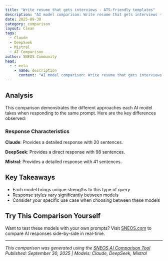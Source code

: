 ```yaml
---
title: "Write resume that gets interviews - ATS-friendly templates"
description: "AI model comparison: Write resume that gets interviews - ATS-friendly templates..."
date: 2025-09-30
category: comparison
layout: Clean
tags:
  - Claude
  - DeepSeek
  - Mistral
  - AI Comparison
author: SNEOS Community
head:
  - - meta
    - name: description
      content: "AI model comparison: Write resume that gets interviews - ATS-friendly templates..."
---
```


<ChatComparison
  title="Write resume that gets interviews - ATS-friendly templates"
  prompt="Write resume that gets interviews - ATS-friendly templates"
  :responses='{
    "Claude": "I\u0027ll provide you with an ATS-friendly resume template and guidelines that will help you get more interviews.\n\n## ATS-Friendly Resume Template\n\n\u0060\u0060\u0060\n[YOUR NAME]\n[Phone Number] | [Email Address] | [City, State] | [LinkedIn URL]\n\nPROFESSIONAL SUMMARY\nResults-driven [Job Title] with [X] years of experience in [relevant field/industry]. Proven track record of [key achievement/skill]. Seeking to leverage expertise in [relevant skills] to drive [specific outcomes] at [type of company/role].\n\nCORE COMPETENCIES\n\u2022 [Skill 1] \u2022 [Skill 2] \u2022 [Skill 3]\n\u2022 [Skill 4] \u2022 [Skill 5] \u2022 [Skill 6]\n\u2022 [Skill 7] \u2022 [Skill 8] \u2022 [Skill 9]\n\nPROFESSIONAL EXPERIENCE\n\n[Job Title] | [Company Name] | [Location] | [Month/Year \u2013 Month/Year]\n\u2022 [Action verb] [quantifiable result] by [method/strategy used]\n\u2022 [Action verb] [specific outcome] resulting in [benefit to company]\n\u2022 [Action verb] [project/initiative] that [measurable impact]\n\u2022 [Action verb] [responsibility] while [additional context or constraint]\n\n[Job Title] | [Company Name] | [Location] | [Month/Year \u2013 Month/Year]\n\u2022 [Achievement with numbers/percentages]\n\u2022 [Process improvement with measurable results]\n\u2022 [Leadership example with team size and outcome]\n\u2022 [Technical skill demonstration with specific tools/software]\n\nEDUCATION\n[Degree Type] in [Field of Study]\n[University Name] | [Location] | [Graduation Year]\n[Relevant coursework, honors, or GPA if impressive and recent]\n\nCERTIFICATIONS\n\u2022 [Certification Name] - [Issuing Organization] ([Year])\n\u2022 [Certification Name] - [Issuing Organization] ([Year])\n\nTECHNICAL SKILLS\nSoftware: [List relevant software]\nProgramming: [List programming languages if applicable]\nTools: [List relevant tools/platforms]\n\u0060\u0060\u0060\n\n## Key ATS Optimization Rules\n\n### 1. **Format Guidelines**\n- Use standard fonts (Arial, Calibri, Times New Roman)\n- Font size 10-12 points\n- Save as both .docx and .pdf\n- Use standard section headings\n- Avoid headers/footers, text boxes, graphics\n\n### 2. **Keyword Strategy**\n- Mirror job posting language exactly\n- Include both acronyms and full terms (e.g., \u0022SEO\u0022 and \u0022Search Engine Optimization\u0022)\n- Use industry-specific terminology\n- Include soft skills mentioned in job descriptions\n\n### 3. **Content Structure**\n- Lead with a Professional Summary (not Objective)\n- Use bullet points, not paragraphs\n- Start bullets with action verbs\n- Include quantifiable achievements\n- List experience in reverse chronological order\n\n## Industry-Specific Examples\n\n### **Marketing Professional**\n\u0060\u0060\u0060\nPROFESSIONAL SUMMARY\nDigital Marketing Manager with 5 years of experience driving brand awareness and lead generation. Increased conversion rates by 40% through data-driven campaign optimization. Seeking to leverage expertise in SEO, PPC, and content marketing to drive revenue growth at a SaaS company.\n\nCORE COMPETENCIES\n\u2022 Search Engine Optimization (SEO) \u2022 Pay-Per-Click (PPC) Advertising \u2022 Google Analytics\n\u2022 Content Marketing \u2022 Social Media Marketing \u2022 Email Marketing\n\u2022 Marketing Automation \u2022 A/B Testing \u2022 Conversion Rate Optimization\n\nPROFESSIONAL EXPERIENCE\nDigital Marketing Manager | TechStart Inc. | Austin, TX | Jan 2022 \u2013 Present\n\u2022 Increased organic website traffic by 65% through comprehensive SEO strategy and content optimization\n\u2022 Managed $200K annual PPC budget, achieving 3.2x ROAS across Google Ads and Facebook campaigns\n\u2022 Led cross-functional team of 4 to launch product campaigns generating 150\u002B qualified leads monthly\n\u2022 Implemented marketing automation workflows that improved lead nurturing efficiency by 45%\n\u0060\u0060\u0060\n\n### **Software Developer**\n\u0060\u0060\u0060\nPROFESSIONAL SUMMARY\nFull-Stack Software Developer with 4 years of experience building scalable web applications. Proficient in JavaScript, Python, and cloud technologies. Proven ability to deliver high-quality code while collaborating effectively in Agile environments.\n\nCORE COMPETENCIES\n\u2022 JavaScript (React, Node.js) \u2022 Python (Django, Flask) \u2022 SQL/NoSQL Databases\n\u2022 Amazon Web Services (AWS) \u2022 Git Version Control \u2022 REST",
    "DeepSeek": "Of course. Here is a comprehensive guide to writing an ATS-friendly resume that gets interviews.\n\nThis guide is broken into three parts:\n1.  **The \u0022Why\u0022 - Understanding the ATS (Applicant Tracking System)**\n2.  **The \u0022How\u0022 - ATS-Friendly Resume Rules \u0026 Best Practices**\n3.  **The \u0022What\u0022 - Ready-to-Use ATS-Friendly Templates**\n\n---\n\n### Part 1: The \u0022Why\u0022 - Understanding the ATS\n\nAn ATS is software used by recruiters to manage job applications. Think of it as a gatekeeper. Its job is to scan your resume for keywords and specific criteria before a human ever sees it.\n\n*   **Its Goal:** To filter out unqualified candidates and rank the rest.\n*   **How it Works:** It parses your resume into a structured database, looking for keywords from the job description, skills, years of experience, and education.\n*   **The Bottom Line:** If your resume isn\u0027t ATS-friendly, it might be automatically rejected, no matter how qualified you are.\n\n---\n\n### Part 2: The \u0022How\u0022 - ATS-Friendly Resume Rules \u0026 Best Practices\n\nFollow these rules to ensure your resume passes the ATS test and impresses the human recruiter.\n\n#### \u2705 **DO THIS:**\n\n1.  **Use Standard Section Headings:** Use common, easily recognizable headings.\n    *   **Good:** \u0060Work Experience\u0060, \u0060Professional Experience\u0060, \u0060Skills\u0060, \u0060Education\u0060, \u0060Certifications\u0060, \u0060Projects\u0060.\n    *   **Bad:** \u0060Where I\u0027ve Been\u0060, \u0060My Skill Set\u0060, \u0060Academic Journey\u0060.\n\n2.  **Incorporate Keywords from the Job Description:** This is the most critical step.\n    *   **How:** Read the job description carefully. Identify the key skills, technologies, software, and qualifications (e.g., \u0022project management,\u0022 \u0022Python,\u0022 \u0022SEO,\u0022 \u0022CPA,\u0022 \u0022team leadership\u0022).\n    *   **Where:** Naturally weave these keywords into your \u0022Skills\u0022 section and your bullet points under each job.\n\n3.  **Use a Clean, Simple Layout:**\n    *   **Margins:** Use 0.5 to 1-inch margins.\n    *   **Fonts:** Use standard, professional fonts like Calibri, Arial, Georgia, Garamond, or Helvetica. Size should be between 10-12pt.\n    *   **Format:** Use a single-column layout. Multiple columns can confuse the ATS.\n\n4.  **Save and Send in the Correct Format:**\n    *   **Best Format:** **Microsoft Word (.docx)** is universally safe.\n    *   **Good Alternative:** **PDF** is also generally fine, *but only if you\u0027ve created it from a Word processor (like Word or Google Docs) and not a graphic design tool*. Some older ATS systems can\u0027t read PDFs, but most modern ones can.\n    *   **File Name:** Name your file professionally: \u0060YourName_Resume.pdf\u0060 (e.g., \u0060JaneDoe_Resume.pdf\u0060).\n\n5.  **Use Standard Bullet Points:** Use the bullet point function in your word processor (e.g., \u0022-\u0022, \u0022\u2022\u0022). Don\u0027t use custom symbols like arrows (\u2192) or checkmarks (\u2713).\n\n#### \u274C **AVOID THIS:**\n\n1.  **No Headers, Footers, or Tables:** The ATS will often misread or ignore text placed in headers, footers, or inside tables. This is where people often put their contact info\u2014don\u0027t do it.\n2.  **No Images, Charts, or Graphics:** The ATS cannot read text embedded in an image. This includes your photo (unless explicitly requested in your country/industry).\n3.  **No Fancy Icons:** Icons for your phone, email, or LinkedIn profile look nice but are unreadable by an ATS and can cause parsing errors.\n4.  **Avoid Creative/Infographic Resumes:** While beautiful for human eyes, these are ATS kryptonite. Save them for your portfolio or when you can hand it directly to a hiring manager.\n\n---\n\n### Part 3: The \u0022What\u0022 - Ready-to-Use ATS-Friendly Templates\n\nHere are two templates: one for experienced professionals and one for entry-level candidates or career changers.\n\n### Template 1: The Reverse-Chronological (Ideal for Experienced Professionals)\n\nThis is the gold standard for ATS and recruiters. It emphasizes career progression.\n\n---\n**[Your Name]**\n[Phone Number] | [Email Address] | [LinkedIn Profile URL] | [City, State]\n**(Keep it all in the body of the document, not in a header)**\n\n**PROFESSIONAL SUMMARY**\n*   [2-3 lines summarizing your years of experience, key skills, and professional achievements. Pack it with keywords from the job description. Example: \u0022Results-driven Marketing Manager with 8\u002B years of experience specializing in digital strategy, SEO/SEM, and data-driven campaign management. Proven track record of increasing organic traffic by over 200% and reducing CAC by 30%.\u0022]*\n\n**SKILLS**\n*   **Technical Skills:** [Keyword list like: Python, SQL, Tableau, Salesforce, Google Analytics, AWS]\n*   **Professional Skills:** [Keyword list like: Project Management, Agile Methodologies, Budget Management, Stakeholder Communication, Team Leadership]\n\n**PROFESSIONAL EXPERIENCE**\n\n**Job Title** | [Company Name], [City, State]\n*[Start Date] \u2013 [Present or End Date]*\n*   *Led [what you did] which resulted in [quantifiable outcome]. Example: Led a cross-functional team to launch a new SaaS product, resulting in $1.5M in first-year revenue.*\n*   *Optimized [a process or system] by [action you took], leading to [quantifiable outcome]. Example: Optimized the customer onboarding process by implementing a new CRM, leading to a 25% reduction in onboarding time.*\n*   *Managed [what you managed] achieving [quantifiable outcome]. Example: Managed a $500k annual budget, consistently delivering projects 10% under budget.*\n\n**Job Title** | [Company Name], [City, State]\n*[Start Date] \u2013 [End Date]*\n*   *Achieved [X] by doing [Y]. Example: Achieved a 15% increase in user engagement by developing and A/B testing new feature designs.*\n*   *Collaborated with [team/department] to [achieve what]. Example: Collaborated with the sales team to create new lead-generation content, contributing to a 40% increase in qualified leads.*\n\n**EDUCATION**\n\n**Degree Name** | [University Name], [City, State]\n*[Graduation Year]*\n*GPA: [Only if 3.5\u002B]*\n\n**CERTIFICATIONS** (Optional Section)\n*   [Certification Name], [Issuing Organization] | [Year]\n\n---\n\n### Template 2: The Skills-Based / Hybrid (Ideal for Entry-Level, Career Changers, or Those with Gaps)\n\nThis template highlights your relevant skills upfront, even if your job titles don\u0027t perfectly match.\n\n---\n**[Your Name]**\n[Phone Number] | [Email Address] | [LinkedIn Profile URL] | [City, State]\n\n**PROFESSIONAL SUMMARY**\n*   [Enthusiastic and motivated professional with skills in [Key Skill 1], [Key Skill 2], and [Key Skill 3] developed through [relevant coursework, projects, or volunteer work]. Seeking to leverage strong analytical and problem-solving abilities to [goal of the role you\u0027re applying for].]*\n\n**SKILLS**\n*   **Relevant Skills:** [List the most relevant skills from the job description here. Be specific. Example: Data Analysis, Statistical Modeling, Python (Pandas, NumPy), Data Visualization, SQL, Excel (PivotTables, VLOOKUP)]\n*   **Soft Skills:** [Communication, Teamwork, Problem-Solving, Time Management]\n\n**PROJECTS**\n\n**Project Title** | [Personal/Academic Project]\n*[Date]*\n*   *Used [Skill/Tool] to [action taken], resulting in [outcome/learning]. Example: Used Python and Pandas to analyze a dataset of 10,000 sales records, identifying key trends that informed a mock business strategy.*\n*   *Developed a [what you made] that demonstrated proficiency in [skill]. Example: Developed an interactive Tableau dashboard to visualize customer demographics, improving data clarity for stakeholders.*\n\n**PROFESSIONAL EXPERIENCE**\n\n**Job Title (even if unrelated)** | [Company Name], [City, State]\n*[Start Date] \u2013 [End Date]*\n*   *Focus on transferable skills like communication, teamwork, and problem-solving. Example: Collaborated in a team of 5 to streamline the inventory process, reducing stock discrepancies by 15%.*\n*   *Demonstrated reliability and soft skills. Example: Trained 3 new employees on company procedures and point-of-sale systems, ensuring a smooth onboarding process.*\n\n**EDUCATION**\n\n**Degree Name** | [University Name], [City, State]\n*[Graduation Year]*\n*Relevant Coursework: [List 3-4 relevant courses that contain keywords from the job description]*\n\n---\n\n### Final Checklist Before You Hit \u0022Submit\u0022\n\n1.  **Tailored:** Have you customized your resume with keywords from *this specific* job description?\n2.  **Formatting:** Is it a single column, standard font, and free of headers/footers/images?\n3.  **Spelling \u0026 Grammar:** Is it perfect? Use a tool like Grammarly.\n4.  **File Name:** Is it \u0060YourName_Resume.pdf\u0060?\n5",
    "Mistral": "Creating a resume that gets interviews and is ATS (Applicant Tracking System) friendly involves a combination of strategic formatting, keyword optimization, and clear, concise content. Below is a template that you can customize to fit your specific experience and qualifications.\n\n### ATS-Friendly Resume Template\n\n---\n\n**[Your Name]**\n[Your Address]\n[City, State, ZIP Code]\n[Email Address]\n[Phone Number]\n[LinkedIn Profile] (optional)\n\n---\n\n### Professional Summary\n\nA highly motivated [Your Profession] with [X] years of experience in [Your Industry/Field]. Proven track record in [Key Skill or Achievement], with a strong background in [Relevant Skill or Experience]. Seeking to leverage my expertise in [Specific Area] to contribute to [Company Name] and drive [Specific Goal or Objective].\n\n---\n\n### Professional Experience\n\n**[Job Title]**\n[Company Name], [City, State]\n[Month/Year] \u2013 [Month/Year]\n\n- **[Key Responsibility/Achievement]**: [Brief Description]\n- **[Key Responsibility/Achievement]**: [Brief Description]\n- **[Key Responsibility/Achievement]**: [Brief Description]\n- **[Key Responsibility/Achievement]**: [Brief Description]\n\n**[Job Title]**\n[Company Name], [City, State]\n[Month/Year] \u2013 [Month/Year]\n\n- **[Key Responsibility/Achievement]**: [Brief Description]\n- **[Key Responsibility/Achievement]**: [Brief Description]\n- **[Key Responsibility/Achievement]**: [Brief Description]\n- **[Key Responsibility/Achievement]**: [Brief Description]\n\n---\n\n### Education\n\n**[Degree]** in [Field of Study]\n[University Name], [City, State]\n[Month/Year] \u2013 [Month/Year]\n\n---\n\n### Skills\n\n- **Technical Skills**: [List of Technical Skills]\n- **Soft Skills**: [List of Soft Skills]\n- **Certifications**: [List of Certifications]\n\n---\n\n### Projects\n\n**[Project Name]**\n[Company/Organization], [City, State]\n[Month/Year] \u2013 [Month/Year]\n\n- **[Key Responsibility/Achievement]**: [Brief Description]\n- **[Key Responsibility/Achievement]**: [Brief Description]\n- **[Key Responsibility/Achievement]**: [Brief Description]\n\n---\n\n### Additional Information\n\n- **Languages**: [List of Languages and Proficiency Levels]\n- **Volunteer Work**: [List of Volunteer Work and Organizations]\n- **Publications**: [List of Publications]\n\n---\n\n### Tips for ATS Optimization:\n\n1. **Use Standard Fonts**: Stick to common fonts like Arial, Times New Roman, or Calibri.\n2. **Avoid Graphics and Images**: ATS systems can\u0027t read images or graphics, so avoid using them.\n3. **Use Keywords**: Incorporate keywords from the job description into your resume.\n4. **Simple Formatting**: Use bullet points, clear headings, and avoid tables or columns.\n5. **Consistent Dates**: Use a consistent date format (e.g., MM/YYYY).\n6. **File Format**: Save your resume as a .docx or .pdf file.\n\n---\n\n### Example Customization\n\n**John Doe**\n123 Main Street\nAnytown, Anystate, 12345\njohn.doe@email.com\n(123) 456-7890\nlinkedin.com/in/johndoe\n\n---\n\n### Professional Summary\n\nA highly motivated Software Engineer with 5 years of experience in software development. Proven track record in developing scalable web applications, with a strong background in full-stack development. Seeking to leverage my expertise in Java and Python to contribute to XYZ Corporation and drive innovative software solutions.\n\n---\n\n### Professional Experience\n\n**Software Engineer**\nABC Tech Solutions, Anytown, Anystate\nJanuary 2018 \u2013 Present\n\n- **Developed Web Applications**: Created and maintained web applications using Java, Spring Boot, and Angular.\n- **Improved System Performance**: Optimized database queries, reducing load times by 30%.\n- **Collaborated with Cross-Functional Teams**: Worked closely with designers, product managers, and other developers to deliver high-quality products.\n- **Conducted Code Reviews**: Ensured code quality and adherence to best practices through regular code reviews.\n\n**Junior Software Developer**\nDEF Software Inc., Anytown, Anystate\nJune 2016 \u2013 December 2017\n\n- **Assisted in Project Development**: Contributed to the development of enterprise-level applications using Python and Django.\n- **Debugged and Tested Code**: Identified and resolved software defects, ensuring smooth application performance.\n- **Participated in Agile Development**: Actively participated in sprint planning, daily stand-ups, and retrospectives.\n- **Documented Code**: Maintained comprehensive documentation for all developed applications.\n\n---\n\n### Education\n\n**Bachelor of Science** in Computer Science\nUniversity of Anytown, Anytown, Anystate\nSeptember 2012 \u2013 May 2016\n\n---\n\n### Skills\n\n- **Technical Skills**: Java, Python, Spring Boot, Angular, Django, SQL, Git\n- **Soft Skills**: Problem-solving, Teamwork, Communication, Time Management\n- **Certifications**: Certified Java Programmer, AWS Certified Developer\n\n---\n\n### Projects\n\n**E-commerce Platform**\nABC Tech Solutions, Anytown, Anystate\nJanuary 2020 \u2013 Present\n\n- **Developed Core Features**: Implemented user authentication, product catalog, and payment gateway integration.\n- **Enhanced User Experience**: Improved UI/UX design, resulting in a 20% increase in user engagement.\n- **Optimized Performance**: Reduced page load times by 40% through efficient coding practices.\n\n---\n\n### Additional Information\n\n- **Languages**: English (Native), Spanish (Intermediate)\n- **Volunteer Work**: Tech Mentor at Anytown Community Center\n- **Publications**: \u0022Optimizing Web Application Performance,\u0022 Tech Journal, 2021\n\n---\n\nCustomize this template with your specific information to create a resume that is both ATS-friendly and compelling to hiring managers. Good luck with your job search!"
  }'
  published-date="22:46"
/>

## Analysis

This comparison demonstrates the different approaches each AI model takes when responding to the same prompt. Here are the key differences observed:

### Response Characteristics

**Claude**: Provides a detailed response with 20 sentences. 

**DeepSeek**: Provides a direct response with 98 sentences. 

**Mistral**: Provides a detailed response with 41 sentences. 

## Key Takeaways

- Each model brings unique strengths to this type of query
- Response styles vary significantly between models
- Consider your specific use case when choosing between these models

## Try This Comparison Yourself

Want to test these models with your own prompts? Visit [SNEOS.com](https://sneos.com) to compare AI responses side-by-side in real-time.

---

*This comparison was generated using the [SNEOS AI Comparison Tool](https://sneos.com)*
*Published: September 30, 2025 | Models: Claude, DeepSeek, Mistral*
